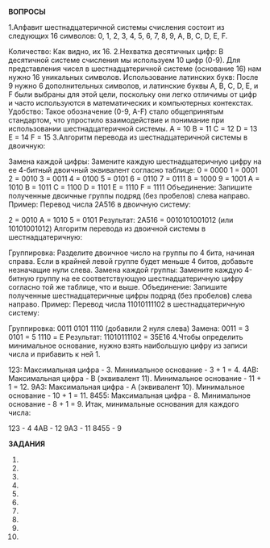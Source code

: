 **ВОПРОСЫ**

1.Алфавит шестнадцатеричной системы счисления состоит из следующих 16 символов: 0, 1, 2, 3, 4, 5, 6, 7, 8, 9, A, B, C, D, E, F.

Количество: Как видно, их 16.
2.Нехватка десятичных цифр: В десятичной системе счисления мы используем 10 цифр (0-9). Для представления чисел в шестнадцатеричной системе (основание 16) нам нужно 16 уникальных символов.
Использование латинских букв: После 9 нужно 6 дополнительных символов, и латинские буквы A, B, C, D, E, и F были выбраны для этой цели, поскольку они легко отличимы от цифр и часто используются в математических и компьютерных контекстах.
Удобство: Такое обозначение (0-9, A-F) стало общепринятым стандартом, что упростило взаимодействие и понимание при использовании шестнадцатеричной системы.
A = 10
B = 11
C = 12
D = 13
E = 14
F = 15
3.Алгоритм перевода из шестнадцатеричной системы в двоичную:

Замена каждой цифры: Замените каждую шестнадцатеричную цифру на ее 4-битный двоичный эквивалент согласно таблице:
0 = 0000
1 = 0001
2 = 0010
3 = 0011
4 = 0100
5 = 0101
6 = 0110
7 = 0111
8 = 1000
9 = 1001
A = 1010
B = 1011
C = 1100
D = 1101
E = 1110
F = 1111
Объединение: Запишите полученные двоичные группы подряд (без пробелов) слева направо.
Пример: Перевод числа 2A516 в двоичную систему:

2 = 0010
A = 1010
5 = 0101
Результат: 2A516 = 0010101001012 (или 10101001012)
Алгоритм перевода из двоичной системы в шестнадцатеричную:

Группировка: Разделите двоичное число на группы по 4 бита, начиная справа. Если в крайней левой группе будет меньше 4 битов, добавьте незначащие нули слева.
Замена каждой группы: Замените каждую 4-битную группу на ее соответствующую шестнадцатеричную цифру согласно той же таблице, что и выше.
Объединение: Запишите полученные шестнадцатеричные цифры подряд (без пробелов) слева направо.
Пример: Перевод числа 11010111102 в шестнадцатеричную систему:

Группировка: 0011 0101 1110 (добавили 2 нуля слева)
Замена:
0011 = 3
0101 = 5
1110 = E
Результат: 11010111102 = 35E16
4.Чтобы определить минимальное основание, нужно взять наибольшую цифру из записи числа и прибавить к ней 1.

123: Максимальная цифра - 3. Минимальное основание - 3 + 1 = 4.
4AB: Максимальная цифра - B (эквивалент 11). Минимальное основание - 11 + 1 = 12.
9A3: Максимальная цифра - A (эквивалент 10). Минимальное основание - 10 + 1 = 11.
8455: Максимальная цифра - 8. Минимальное основание - 8 + 1 = 9.
Итак, минимальные основания для каждого числа:

123 - 4
4AB - 12
9A3 - 11
8455 - 9

**ЗАДАНИЯ**

1.
2.
3.
4.
5.
6.
7.
8.
9.
10.